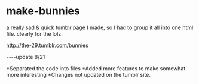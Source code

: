 make-bunnies
==============
a really sad & quick tumblr page I made, so I had to group it all into one html file.
clearly for the lolz.

http://the-29.tumblr.com/bunnies

----update 8/21

*Separated the code into files
*Added more features to make somewhat more interesting
*Changes not updated on the tumblr site.
